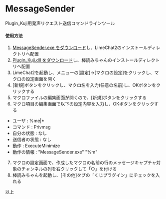 # MessageSender
Plugin_Kuji用発声リクエスト送信コマンドラインツール

#### 使用方法
1. [MessageSender.exe をダウンロード](https://github.com/Floren-mabi/MessageSender/releases)し、LimeChat2のインストールディレクトリへ配置
2. [Plugin_Kuji.dll をダウンロード](https://github.com/Floren-mabi/Plugin_Kuji/releases)し、棒読みちゃんのインストールディレクトリへ配置
3. LimeChat2を起動し、メニューの\[設定\]→\[マクロの設定\]をクリックし、マクロの設定画面を開く
4. \[新規\]ボタンをクリックし、マクロ名を入力(任意の名前)し、OKボタンをクリックする
5. マクロファイルの編集画面が開くので、\[新規\]ボタンをクリックする
6. マクロ項目の編集画面で以下の設定内容を入力し、OKボタンをクリックする
 * ユーザ : %me|*
 * コマンド : Privmsg
 * 自分の状態 : なし
 * 送信者の状態 : なし
 * 動作 : ExecuteMinimize
 * 動作の情報 : "MessageSender.exe" "%m"
7. マクロの設定画面で、作成したマクロの名前の行のメッセージキャプチャ対象のチャンネルの列を右クリックして「○」を付ける
8. 棒読みちゃんを起動し、\[その他\]タブの「くじプラグイン」にチェックを入れる  
  
以上

